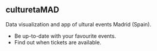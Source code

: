 ## culturetaMAD

Data visualization and app of ultural events Madrid (Spain).
- Be up-to-date with your favourite events.
- Find out when tickets are available.